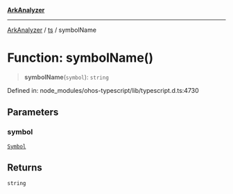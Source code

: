 [**ArkAnalyzer**](../../../../README.md)

***

[ArkAnalyzer](../../../../globals.md) / [ts](../README.md) / symbolName

# Function: symbolName()

> **symbolName**(`symbol`): `string`

Defined in: node\_modules/ohos-typescript/lib/typescript.d.ts:4730

## Parameters

### symbol

[`Symbol`](../interfaces/Symbol.md)

## Returns

`string`
